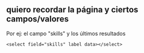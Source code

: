 ## quiero recordar la página y ciertos campos/valores

Por ej: el campo "skills" y los últimos resultados

```
<select field="skills" label data></select>
```